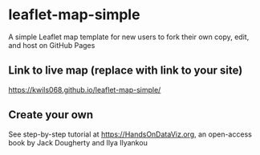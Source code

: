 # leaflet-map-simple
A simple Leaflet map template for new users to fork their own copy, edit, and host on GitHub Pages

## Link to live map (replace with link to your site)
https://kwils068.github.io/leaflet-map-simple/

## Create your own
See step-by-step tutorial at https://HandsOnDataViz.org, an open-access book by Jack Dougherty and Ilya Ilyankou
